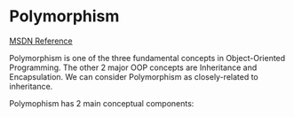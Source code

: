 # Polymorphism

[MSDN Reference](https://msdn.microsoft.com/en-us/library/ms173152.aspx)

Polymorphism is one of the three fundamental concepts in Object-Oriented Programming.  The other 2 major OOP concepts are Inheritance and Encapsulation.  We can consider Polymorphism as closely-related to inheritance.  

Polymophism has 2 main conceptual components:
